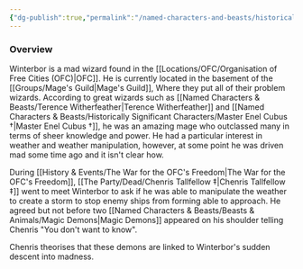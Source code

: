 ```yaml
---
{"dg-publish":true,"permalink":"/named-characters-and-beasts/historically-significant-characters/agolin-winterbor/","tags":["NPC"],"noteIcon":""}
---
```



### Overview
Winterbor is a mad wizard found in the [[Locations/OFC/Organisation of Free Cities (OFC)\|OFC]]. He is currently located in the basement of the [[Groups/Mage's Guild\|Mage's Guild]], Where they put all of their problem wizards. According to great wizards such as [[Named Characters & Beasts/Terence Witherfeather\|Terence Witherfeather]] and [[Named Characters & Beasts/Historically Significant  Characters/Master Enel Cubus †\|Master Enel Cubus †]], he was an amazing mage who outclassed many in terms of sheer knowledge and power. He had a particular interest in weather and weather manipulation, however, at some point he was driven mad some time ago and it isn't clear how. 

During [[History & Events/The War for the OFC's Freedom\|The War for the OFC's Freedom]], [[The Party/Dead/Chenris Tallfellow ‡\|Chenris Tallfellow ‡]] went to meet Winterbor to ask if he was able to manipulate the weather to create a storm to stop enemy ships from forming able to approach. He agreed but not before two [[Named Characters & Beasts/Beasts & Animals/Magic Demons\|Magic Demons]] appeared on his shoulder telling Chenris "You don't want to know".

Chenris theorises that these demons are linked to Winterbor's sudden descent into madness. 
